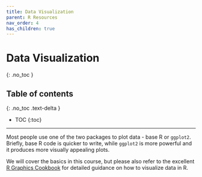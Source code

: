 ```yaml
---
title: Data Visualization
parent: R Resources
nav_order: 4
has_children: true
---
```


# Data Visualization
{: .no_toc }


## Table of contents
{: .no_toc .text-delta }

- TOC
{:toc}

---

Most people use one of the two packages to plot data - base R or `ggplot2`. Briefly, base R code is quicker to write, while `ggplot2` is more powerful and it produces more visually appealing plots.

We will cover the basics in this course, but please also refer to the excellent [R Graphics Cookbook](https://r-graphics.org/index.html) for detailed guidance on how to visualize data in R.
